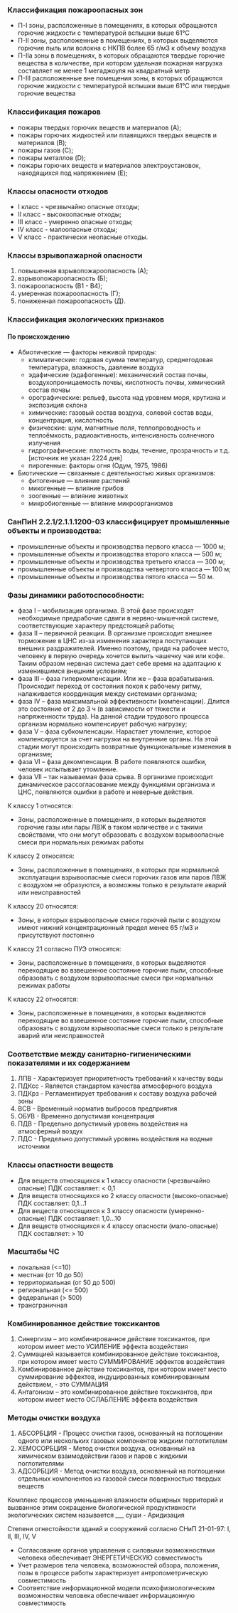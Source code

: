 ### Классификация пожароопасных зон

- П-I зоны, расположенные в помещениях, в которых обращаются горючие жидкости с температурой вспышки выше 61°С
- П-II зоны, расположенные в помещениях, в которых выделяются горючие пыль или волокна с НКПВ более 65 г/м3 к объему воздуха
- П-IIа зоны в помещениях, в которых обращаются твердые горючие вещества в количестве, при котором удельная пожарная нагрузка составляет не менее 1 мегаджоуля на квадратный метр
- П-III расположенные вне помещения зоны, в которых обращаются горючие жидкости с температурой вспышки выше 61°С или твердые горючие вещества

### Классификация пожаров
- пожары твердых горючих веществ и материалов (A);
- пожары горючих жидкостей или плавящихся твердых веществ и материалов (B);
- пожары газов (C);
- пожары металлов (D);
- пожары горючих веществ и материалов электроустановок, находящихся под напряжением (E);

### Классы опасности отходов
- I класс - чрезвычайно опасные отходы;
- II класс - высокоопасные отходы;
- III класс - умеренно опасные отходы;
- IV класс - малоопасные отходы;
- V класс - практически неопасные отходы.

### Классы взрывопажарной опасности
1. повышенная взрывопожароопасность (А);
2. взрывопожароопасность (Б);
3. пожароопасность (В1 - В4);
4. умеренная пожароопасность (Г);
5. пониженная пожароопасность (Д).

### Классификация экологических признаков
#### По происхождению

- Абиотические — факторы неживой природы:
	- климатические: годовая сумма температур, среднегодовая температура, влажность, давление воздуха
	- эдафические (эдафогенные): механический состав почвы, воздухопроницаемость почвы, кислотность почвы, химический состав почвы
	- орографические: рельеф, высота над уровнем моря, крутизна и экспозиция склона
	- химические: газовый состав воздуха, солевой состав воды, концентрация, кислотность
	- физические: шум, магнитные поля, теплопроводность и теплоёмкость, радиоактивность, интенсивность солнечного излучения
	- гидрографические: плотность воды, течение, прозрачность и т.д.[источник не указан 2224 дня]
	- пирогенные: факторы огня (Одум, 1975, 1986)
- Биотические — связанные с деятельностью живых организмов:
	- фитогенные — влияние растений
	- микогенные — влияние грибов
	- зоогенные — влияние животных
	- микробиогенные — влияние микроорганизмов

### СанПиН 2.2.1/2.1.1.1200-03 классифицирует промышленные объекты и производства:

- промышленные объекты и производства первого класса — 1000 м;
- промышленные объекты и производства второго класса — 500 м;
- промышленные объекты и производства третьего класса — 300 м;
- промышленные объекты и производства четвертого класса — 100 м;
- промышленные объекты и производства пятого класса — 50 м.

### Фазы динамики работоспособности:

- фаза I – мобилизация организма. В этой фазе происходят необходимые предрабочие сдвиги в нервно-мышечной системе, соответствующие характеру предстоящей работы;
- фаза II – первичной реакции. В организме происходит внешнее торможение в ЦНС из-за изменения характера поступающих внешних раздражителей. Именно поэтому, придя на рабочее место, человеку в первую очередь хочется выпить чашечку чая или кофе. Таким образом нервная система дает себе время на адаптацию к изменившимся внешним условиям;
- фаза III – фаза гиперкомпенсации. Или же – фаза врабатывания. Происходит переход от состояния покоя к рабочему ритму, налаживается координация между системами организма;
- фаза IV – фаза максимальной эффективности (компенсации). Длится это состояние от 2 до 3 ч (в зависимости от тяжести и напряженности труда). На данной стадии трудового процесса организм нормально компенсирует рабочую нагрузку;
- фаза V – фаза субкомпенсации. Нарастает утомление, которое компенсируется за счет нагрузки на внутренние органы. На этой стадии могут происходить возвратные функциональные изменения в организме;
- фаза VI – фаза декомпенсации. В работе появляются ошибки, человек испытывает утомление.
- фаза VII – так называемая фаза срыва. В организме происходит динамическое рассогласование между функциями организма и ЦНС, появляются ошибки в работе и неверные действия.

К классу 1 относятся:
- Зоны, расположенные в помещениях, в которых выделяются горючие газы или пары ЛВЖ в таком количестве и с такими свойствами, что они могут образовать с воздухом взрывоопасные смеси при нормальных режимах работы

К классу 2 относятся:
- Зоны, расположенные в помещениях, в которых при нормальной эксплуатации взрывоопасные смеси горючих газов или паров ЛВЖ с воздухом не образуются, а возможны только в результате аварий или неисправностей

К классу 20 относятся:
- Зоны, в которых взрывоопасные смеси горючей пыли с воздухом имеют нижний концентрационный предел менее 65 г/м3 и присутствуют постоянно

К классу 21 согласно ПУЭ относятся:
- Зоны, расположенные в помещениях, в которых выделяются переходящие во взвешенное состояние горючие пыли, способные образовать с воздухом взрывоопасные смеси при нормальных режимах работы

К классу 22 относятся:
- Зоны, расположенные в помещениях, в которых выделяются переходящие во взвешенное состояние горючие пыли, способные образовать с воздухом взрывоопасные смеси только в результате аварий или неисправностей

### Соответствие между санитарно-гигиеническими  показателями и их содержанием

1. ЛПВ - Характеризует приоритетность требований к качеству воды
2. ПДКсс - Является стандартом качества атмосферного воздуха
3. ПДКрз - Регламентирует требования к составу воздуха рабочей зоны
4. ВСВ - Временный норматив выбросов предприятия
5. ОБУВ - Временно допустимая концентрация
6. ПДВ - Предельно допустимый уровень воздействия на атмосферный воздух
7. ПДС - Предельно допустимый уровень воздействия на водные источники

### Классы опастности веществ

- Для веществ относящихся к 1 классу опасности (чрезвычайно опасные) ПДК составляет: < 0,1
- Для веществ относящихся ко 2 классу опасности (высоко-опасные) ПДК составляет: 0,1...1
- Для веществ относящихся к 3 классу опасности (умеренно-опасные) ПДК составляет: 1,0...10
- Для веществ относящихся к 4 классу опасности (мало-опасные) ПДК составляет: > 10

### Масштабы ЧС

- локальная (<=10)
- местная (от 10 до 50)
- территориальная (от 50 до 500)
- региональная (<= 500)
- федеральная (> 500)
- трансграничная

### Комбинированное действие токсикантов

1. Синергизм – это комбинированное действие токсикантов, при котором имеет место УСИЛЕНИЕ эффекта воздействия
2. Суммацией называется комбинированное действие токсикантов, при котором имеет место СУММИРОВАНИЕ эффектов воздействия
3. Комбинированное действие токсикантов, при котором имеет место суммирование эффектов, индуцированных комбинированным действием, - это СУММАЦИЯ
4. Антагонизм – это комбинированное действие токсикантов, при котором имеет место ОСЛАБЛЕНИЕ эффекта воздействия

### Методы очистки воздуха

1. АБСОРБЦИЯ - Процесс очистки газов, основанный на поглощении одного или нескольких газовых компонентов жидким поглотителем
2. ХЕМОСОРБЦИЯ - Метод очистки воздуха, основанный на химическом взаимодействии газов и паров с жидкими поглотителями
3. АДСОРБЦИЯ - Метод очистки воздуха, основанный на поглощении отдельных компонентов из газовой смеси поверхностью твердых веществ

Комплекс процессов уменьшения влажности обширных территорий и вызванное этим сокращение биологической продуктивности экологических систем называется ___ суши - Аридизация

Степени огнестойкости зданий и сооружений согласно СНиП 21-01-97: I, II, III, IV, V

- Согласование органов управления с силовыми возможностями человека обеспечивает ЭНЕРГЕТИЧЕСКУЮ совместимость
- Учет размеров тела человека, возможностей обзора, положения, позы в процессе работы характеризует антропометрическую совместимость
- Соответствие информационной модели психофизиологическим возможностям человека обеспечивает информационную совместимость
